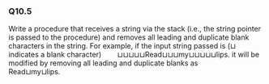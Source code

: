 
### Q10.5

Write a procedure that receives a string via the stack (i.e., the string pointer is passed to
the procedure) and removes all leading and duplicate blank characters in the string. For
example, if the input string passed is (⊔ indicates a blank character)
&nbsp;&nbsp;&nbsp;&nbsp;&nbsp;&nbsp; ⊔⊔⊔⊔⊔Read⊔⊔⊔my⊔⊔⊔⊔⊔lips.
it will be modified by removing all leading and duplicate blanks as
&nbsp;&nbsp;&nbsp;&nbsp;&nbsp;&nbsp; Read⊔my⊔lips.